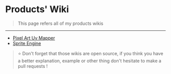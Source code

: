 # Products' Wiki
>This page refers all of my products wikis
---

* [Pixel Art Uv Mapper](/PixelArtUvMapper/Home.md)
* [Sprite Engine](http://doc.rodriguez-esteban.com/sprite-engine.html)

> :star: Don't forget that those wikis are open source, if you think you have a better explanation, example or other thing don't hesitate to make a pull requests !
